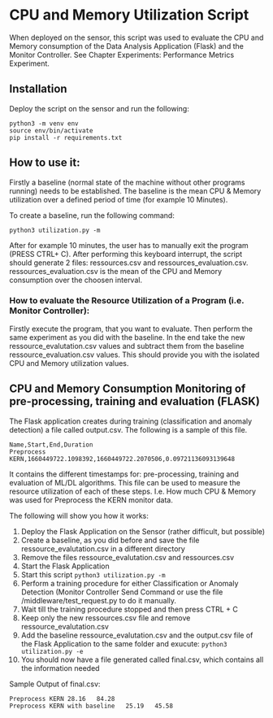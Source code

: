 # CPU and Memory Utilization Script

When deployed on the sensor, this script was used to evaluate the CPU and Memory consumption of the Data Analysis Application (Flask) 
and the Monitor Controller. See Chapter Experiments: Performance Metrics Experiment.

## Installation
Deploy the script on the sensor and run the following:
```
python3 -m venv env
source env/bin/activate
pip install -r requirements.txt
```

## How to use it:
Firstly a baseline (normal state of the machine without other programs running) needs to be established. The baseline is the mean CPU & Memory utilization over a defined period of time (for example 10 Minutes).

To create a baseline, run the following command:
```
python3 utilization.py -m
```
After for example 10 minutes, the user has to manually exit the program (PRESS CTRL+ C). After performing this keyboard interrupt, the script should generate 2 files: ressources.csv and ressources_evaluation.csv. ressources_evaluation.csv is the mean of the CPU and Memory consumption over the choosen interval.

### How to evaluate the Resource Utilization of a Program (i.e. Monitor Controller):
Firstly execute the program, that you want to evaluate. Then perform the same experiment as you did with the baseline.
In the end take the new ressource_evalutation.csv values and subtract them from the baseline ressource_evaluation.csv values. This should provide you with the isolated CPU and Memory utilization values.

## CPU and Memory Consumption Monitoring of pre-processing, training and evaluation (FLASK)
The Flask application creates during training (classification and anomaly detection) a file called output.csv. The following is a sample of this file.
```
Name,Start,End,Duration
Preprocess KERN,1660449722.1098392,1660449722.2070506,0.09721136093139648
```
It contains the different timestamps for: pre-processing, training and evaluation of ML/DL algorithms. This file can be used to measure the resource utilization of each of these steps. I.e. How much CPU & Memory was used for Preprocess the KERN monitor data.

The following will show you how it works:
1. Deploy the Flask Application on the Sensor (rather difficult, but possible)
2. Create a baseline, as you did before and save the file ressource_evalutation.csv in a different directory 
3. Remove the files ressource_evalutation.csv and ressources.csv
4. Start the Flask Application
5. Start this script `python3 utilization.py -m`
6. Perform a training procedure for either Classification or Anomaly Detection (Monitor Controller Send Command or use the file /middleware/test_request.py to do it manually.
7. Wait till the training procedure stopped and then press CTRL + C
8. Keep only the new ressources.csv file and remove ressource_evalutation.csv
9. Add the baseline ressource_evalutation.csv and the output.csv file of the Flask Application to the same folder and exucute: `python3 utilization.py -e`
10. You should now have a file generated called final.csv, which contains all the information needed

Sample Output of final.csv:
```
Preprocess KERN	28.16	84.28
Preprocess KERN with baseline	25.19	45.58
```
